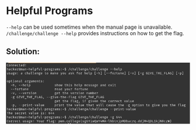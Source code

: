 # Helpful Programs

`--help` can be used sometimes when the manual page is unavailable. `/challenge/challenge --help` provides instructions on how to get the flag.


## Solution:

![solution](06_Helpful_Programs.png)
